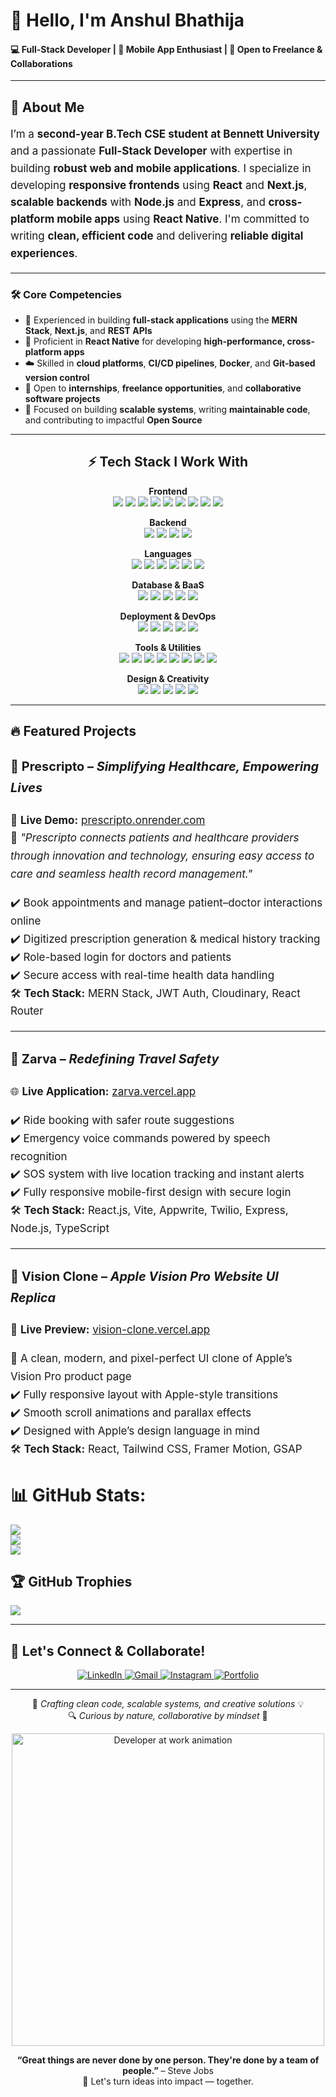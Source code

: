 # 👋 Hello, I'm Anshul Bhathija

#### 💻 Full-Stack Developer | 📱 Mobile App Enthusiast | 🤝 Open to Freelance & Collaborations

---

## 💫 About Me

<div style="font-size: 17px; line-height: 1.6;">

I’m a <strong>second-year B.Tech CSE student at Bennett University</strong> and a passionate <strong>Full-Stack Developer</strong> with expertise in building <strong>robust web and mobile applications</strong>. I specialize in developing <strong>responsive frontends</strong> using <strong>React</strong> and <strong>Next.js</strong>, <strong>scalable backends</strong> with <strong>Node.js</strong> and <strong>Express</strong>, and <strong>cross-platform mobile apps</strong> using <strong>React Native</strong>. I'm committed to writing <strong>clean, efficient code</strong> and delivering <strong>reliable digital experiences</strong>.

</div>

---


### 🛠️ Core Competencies

- 🚀 Experienced in building **full-stack applications** using the **MERN Stack**, **Next.js**, and **REST APIs**  
- 📱 Proficient in **React Native** for developing **high-performance, cross-platform apps**  
- ☁️ Skilled in **cloud platforms**, **CI/CD pipelines**, **Docker**, and **Git-based version control**  
- 💼 Open to **internships**, **freelance opportunities**, and **collaborative software projects**  
- 🎯 Focused on building **scalable systems**, writing **maintainable code**, and contributing to impactful **Open Source**

---




<h2 align="center">⚡ Tech Stack I Work With</h2>

<p align="center">
  <b>Frontend</b><br/>
  <img src="https://img.shields.io/badge/React-20232A?style=for-the-badge&logo=react&logoColor=61DAFB"/>
  <img src="https://img.shields.io/badge/Next.js-000000?style=for-the-badge&logo=next.js&logoColor=white"/>
  <img src="https://img.shields.io/badge/React_Native-20232A?style=for-the-badge&logo=react&logoColor=61DAFB"/>
  <img src="https://img.shields.io/badge/Vite-646CFF?style=for-the-badge&logo=vite&logoColor=white"/>
  <img src="https://img.shields.io/badge/React_Query-FF4154?style=for-the-badge&logo=reactquery&logoColor=white"/>
  <img src="https://img.shields.io/badge/Tailwind_CSS-38B2AC?style=for-the-badge&logo=tailwind-css&logoColor=white"/>
  <img src="https://img.shields.io/badge/Redux-593D88?style=for-the-badge&logo=redux&logoColor=white"/>
  <img src="https://img.shields.io/badge/HTML5-E34F26?style=for-the-badge&logo=html5&logoColor=white"/>
  <img src="https://img.shields.io/badge/CSS3-1572B6?style=for-the-badge&logo=css3&logoColor=white"/>
</p>

<p align="center">
  <b>Backend</b><br/>
  <img src="https://img.shields.io/badge/Node.js-339933?style=for-the-badge&logo=node.js&logoColor=white"/>
  <img src="https://img.shields.io/badge/Express.js-000000?style=for-the-badge&logo=express&logoColor=white"/>
  <img src="https://img.shields.io/badge/Nodemon-76D04B?style=for-the-badge&logo=nodemon&logoColor=white"/>
  <img src="https://img.shields.io/badge/JWT-black?style=for-the-badge&logo=JSON%20web%20tokens&logoColor=white"/>
</p>

<p align="center">
  <b>Languages</b><br/>
  <img src="https://img.shields.io/badge/JavaScript-F7DF1E?style=for-the-badge&logo=javascript&logoColor=black"/>
  <img src="https://img.shields.io/badge/TypeScript-007ACC?style=for-the-badge&logo=typescript&logoColor=white"/>
  <img src="https://img.shields.io/badge/Python-3776AB?style=for-the-badge&logo=python&logoColor=white"/>
  <img src="https://img.shields.io/badge/Java-ED8B00?style=for-the-badge&logo=java&logoColor=white"/>
  <img src="https://img.shields.io/badge/JavaFX-FF0000?style=for-the-badge&logo=java&logoColor=white"/>
  <img src="https://img.shields.io/badge/C++-00599C?style=for-the-badge&logo=c%2B%2B&logoColor=white"/>
</p>

<p align="center">
  <b>Database & BaaS</b><br/>
  <img src="https://img.shields.io/badge/MongoDB-4EA94B?style=for-the-badge&logo=mongodb&logoColor=white"/>
  <img src="https://img.shields.io/badge/MySQL-4479A1?style=for-the-badge&logo=mysql&logoColor=white"/>
  <img src="https://img.shields.io/badge/Firebase-FFCA28?style=for-the-badge&logo=firebase&logoColor=black"/>
  <img src="https://img.shields.io/badge/Supabase-3ECF8E?style=for-the-badge&logo=supabase&logoColor=white"/>
  <img src="https://img.shields.io/badge/Appwrite-FD366E?style=for-the-badge&logo=appwrite&logoColor=white"/>
</p>

<p align="center">
  <b>Deployment & DevOps</b><br/>
  <img src="https://img.shields.io/badge/Vercel-000?style=for-the-badge&logo=vercel&logoColor=white"/>
  <img src="https://img.shields.io/badge/Netlify-00C7B7?style=for-the-badge&logo=netlify&logoColor=white"/>
  <img src="https://img.shields.io/badge/Render-00979D?style=for-the-badge&logo=render&logoColor=white"/>
  <img src="https://img.shields.io/badge/Cloudflare-F38020?style=for-the-badge&logo=cloudflare&logoColor=white"/>
  <img src="https://img.shields.io/badge/Docker-2496ED?style=for-the-badge&logo=docker&logoColor=white"/>
</p>

<p align="center">
  <b>Tools & Utilities</b><br/>
  <img src="https://img.shields.io/badge/Git-F05032?style=for-the-badge&logo=git&logoColor=white"/>
  <img src="https://img.shields.io/badge/GitHub-181717?style=for-the-badge&logo=github&logoColor=white"/>
  <img src="https://img.shields.io/badge/VS_Code-007ACC?style=for-the-badge&logo=visual%20studio%20code&logoColor=white"/>
  <img src="https://img.shields.io/badge/Postman-FF6C37?style=for-the-badge&logo=postman&logoColor=white"/>
  <img src="https://img.shields.io/badge/ESLint-4B32C3?style=for-the-badge&logo=eslint&logoColor=white"/>
  <img src="https://img.shields.io/badge/Prettier-F7B93E?style=for-the-badge&logo=prettier&logoColor=black"/>
  <img src="https://img.shields.io/badge/NPM-CB3837?style=for-the-badge&logo=npm&logoColor=white"/>
  <img src="https://img.shields.io/badge/Twilio-F22F46?style=for-the-badge&logo=twilio&logoColor=white"/>
</p>

<p align="center">
  <b>Design & Creativity</b><br/>
  <img src="https://img.shields.io/badge/Figma-F24E1E?style=for-the-badge&logo=figma&logoColor=white"/>
  <img src="https://img.shields.io/badge/Framer-black?style=for-the-badge&logo=framer&logoColor=blue"/>
  <img src="https://img.shields.io/badge/Canva-00C4CC?style=for-the-badge&logo=canva&logoColor=white"/>
  <img src="https://img.shields.io/badge/Lightroom-31A8FF?style=for-the-badge&logo=adobe%20lightroom&logoColor=white"/>
  <img src="https://img.shields.io/badge/Blender-F5792A?style=for-the-badge&logo=blender&logoColor=white"/>
</p>

---

## 🔥 Featured Projects

<div style="font-size: 17px; line-height: 1.7;">

### 🏥 <strong>Prescripto</strong> – <em>Simplifying Healthcare, Empowering Lives</em>  
🚀 <strong>Live Demo:</strong> <a href="https://prescripto-full-stack-frontend2.onrender.com/" target="_blank">prescripto.onrender.com</a>  
📖 <em>"Prescripto connects patients and healthcare providers through innovation and technology, ensuring easy access to care and seamless health record management."</em>

✔️ Book appointments and manage patient–doctor interactions online  
✔️ Digitized prescription generation & medical history tracking  
✔️ Role-based login for doctors and patients  
✔️ Secure access with real-time health data handling  
🛠️ <strong>Tech Stack:</strong> MERN Stack, JWT Auth, Cloudinary, React Router

---

### 🚖 <strong>Zarva</strong> – <em>Redefining Travel Safety</em>  
🌐 <strong>Live Application:</strong> <a href="https://zarva-redefined-travel-safety.vercel.app/" target="_blank">zarva.vercel.app</a>  

✔️ Ride booking with safer route suggestions  
✔️ Emergency voice commands powered by speech recognition  
✔️ SOS system with live location tracking and instant alerts  
✔️ Fully responsive mobile-first design with secure login  
🛠️ <strong>Tech Stack:</strong> React.js, Vite, Appwrite, Twilio, Express, Node.js, TypeScript

---

### 🍎 <strong>Vision Clone</strong> – <em>Apple Vision Pro Website UI Replica</em>  
🌟 <strong>Live Preview:</strong> <a href="https://vision-clone.onrender.com/" target="_blank">vision-clone.vercel.app</a>  

📱 A clean, modern, and pixel-perfect UI clone of Apple’s Vision Pro product page  
✔️ Fully responsive layout with Apple-style transitions  
✔️ Smooth scroll animations and parallax effects  
✔️ Designed with Apple’s design language in mind  
🛠️ <strong>Tech Stack:</strong> React, Tailwind CSS, Framer Motion, GSAP

</div>





# 📊 GitHub Stats:
![](https://github-readme-stats.vercel.app/api?username=codecrafter071727&theme=radical&hide_border=false&include_all_commits=false&count_private=true)<br/>
![](https://nirzak-streak-stats.vercel.app/?user=codecrafter071727&theme=radical&hide_border=false)<br/>
![](https://github-readme-stats.vercel.app/api/top-langs/?username=codecrafter071727&theme=radical&hide_border=false&include_all_commits=false&count_private=true&layout=compact)

## 🏆 GitHub Trophies
![](https://github-profile-trophy.vercel.app/?username=codecrafter071727&theme=radical&no-frame=false&no-bg=false&margin-w=4)


---

## 🤝 Let's Connect & Collaborate!

<p align="center">
  <a href="https://www.linkedin.com/in/anshul-bhathija-8229b0301/" target="_blank">
    <img src="https://img.shields.io/badge/LinkedIn-0077B5?style=for-the-badge&logo=linkedin&logoColor=white" alt="LinkedIn"/>
  </a>
  <a href="mailto:anshulbhathija1727@gmail.com" target="_blank">
    <img src="https://img.shields.io/badge/Gmail-D14836?style=for-the-badge&logo=gmail&logoColor=white" alt="Gmail"/>
  </a>
  <a href="https://www.instagram.com/anshul._.x07/" target="_blank">
    <img src="https://img.shields.io/badge/Instagram-E4405F?style=for-the-badge&logo=instagram&logoColor=white" alt="Instagram"/>
  </a>
  <a href="https://https://anshulbhathija.vercel.app/" target="_blank">
    <img src="https://img.shields.io/badge/Portfolio-000000?style=for-the-badge&logo=vercel&logoColor=white" alt="Portfolio"/>
  </a>
</p>

---

<p align="center">
  🌟 <i>Crafting clean code, scalable systems, and creative solutions</i> 💡  
  <br/>
  🔍 <i>Curious by nature, collaborative by mindset</i> 🤝
</p>

<p align="center">
  <img src="https://cdn.dribbble.com/users/730703/screenshots/6626006/developer.gif" width="500" alt="Developer at work animation">
</p>



<p align="center">
  <b>“Great things are never done by one person. They're done by a team of people.”</b> – Steve Jobs  
  <br/>🙌 Let's turn ideas into impact — together.
</p>
